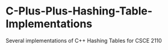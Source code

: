 # C-Plus-Plus-Hashing-Table-Implementations
Several implementations of C++ Hashing Tables for CSCE 2110
